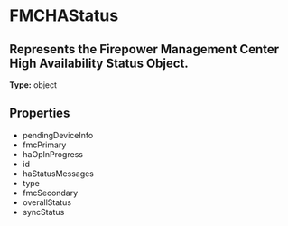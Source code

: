 # FMCHAStatus

## Represents the Firepower Management Center High Availability Status Object.

**Type:** object

## Properties
* pendingDeviceInfo
* fmcPrimary
* haOpInProgress
* id
* haStatusMessages
* type
* fmcSecondary
* overallStatus
* syncStatus

